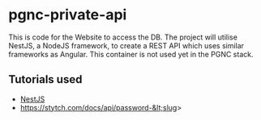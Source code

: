 # pgnc-private-api

This is code for the Website to access the DB. The project will utilise
NestJS, a NodeJS framework, to create a REST API which uses similar
frameworks as Angular. This container is not used yet in the PGNC stack.

## Tutorials used

- [NestJS](https://docs.nestjs.com/)
- https://stytch.com/docs/api/password-&lt;slug&gt;
